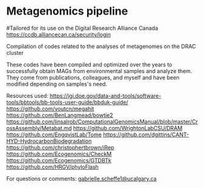 # Metagenomics pipeline
#Tailored for its use on the Digital Research Alliance Canada
https://ccdb.alliancecan.ca/security/login

Compilation of codes related to the analyses of metagenomes on the DRAC cluster

These codes have been compiled and optimized over the years to successfully obtain MAGs from environmental samples and analyze them. 
They come from publications, colleagues, and myself and have been modified depending on samples's need. 

Resources used:
https://jgi.doe.gov/data-and-tools/software-tools/bbtools/bb-tools-user-guide/bbduk-guide/
https://github.com/voutcn/megahit
https://github.com/BenLangmead/bowtie2
https://github.com/linsalrob/ComputationalGenomicsManual/blob/master/CrossAssembly/Metabat.md
https://github.com/WrightonLabCSU/DRAM
https://github.com/EngqvistLab/Tome
https://github.com/dgittins/CANT-HYD-HydrocarbonBiodegradation
https://github.com/christophertbrown/iRep
https://github.com/Ecogenomics/CheckM
https://github.com/Ecogenomics/GTDBTk
https://github.com/HRGV/phyloFlash

For questions or comments: gabrielle.scheffe1@ucalgary.ca
